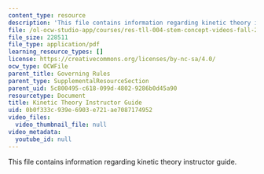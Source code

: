 ```yaml
---
content_type: resource
description: 'This file contains information regarding kinetic theory instructor guide. '
file: /ol-ocw-studio-app/courses/res-tll-004-stem-concept-videos-fall-2013/0b0f333c939e6903e721ae7087174952_MITRES_TLL-004F13_KinGuide.pdf
file_size: 228511
file_type: application/pdf
learning_resource_types: []
license: https://creativecommons.org/licenses/by-nc-sa/4.0/
ocw_type: OCWFile
parent_title: Governing Rules
parent_type: SupplementalResourceSection
parent_uid: 5c800495-c618-099d-4802-9286b0d45a90
resourcetype: Document
title: Kinetic Theory Instructor Guide
uid: 0b0f333c-939e-6903-e721-ae7087174952
video_files:
  video_thumbnail_file: null
video_metadata:
  youtube_id: null
---
```

This file contains information regarding kinetic theory instructor guide. 